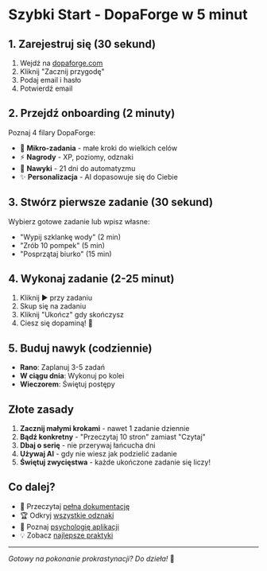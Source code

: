 # Szybki Start - DopaForge w 5 minut

## 1. Zarejestruj się (30 sekund)

1. Wejdź na [dopaforge.com](https://dopaforge.com)
2. Kliknij "Zacznij przygodę"
3. Podaj email i hasło
4. Potwierdź email

## 2. Przejdź onboarding (2 minuty)

Poznaj 4 filary DopaForge:
- 🎯 **Mikro-zadania** - małe kroki do wielkich celów
- ⚡ **Nagrody** - XP, poziomy, odznaki
- 🧠 **Nawyki** - 21 dni do automatyzmu
- ✨ **Personalizacja** - AI dopasowuje się do Ciebie

## 3. Stwórz pierwsze zadanie (30 sekund)

Wybierz gotowe zadanie lub wpisz własne:
- "Wypij szklankę wody" (2 min)
- "Zrób 10 pompek" (5 min)
- "Posprzątaj biurko" (15 min)

## 4. Wykonaj zadanie (2-25 minut)

1. Kliknij ▶️ przy zadaniu
2. Skup się na zadaniu
3. Kliknij "Ukończ" gdy skończysz
4. Ciesz się dopaminą! 🎉

## 5. Buduj nawyk (codziennie)

- **Rano**: Zaplanuj 3-5 zadań
- **W ciągu dnia**: Wykonuj po kolei
- **Wieczorem**: Świętuj postępy

## Złote zasady

1. **Zacznij małymi krokami** - nawet 1 zadanie dziennie
2. **Bądź konkretny** - "Przeczytaj 10 stron" zamiast "Czytaj"
3. **Dbaj o serię** - nie przerywaj łańcucha dni
4. **Używaj AI** - gdy nie wiesz jak podzielić zadanie
5. **Świętuj zwycięstwa** - każde ukończone zadanie się liczy!

## Co dalej?

- 📖 Przeczytaj [pełną dokumentację](./index.md)
- 🏆 Odkryj [wszystkie odznaki](./achievements.md)
- 🧠 Poznaj [psychologię aplikacji](./psychology.md)
- 💡 Zobacz [najlepsze praktyki](./best-practices.md)

---

*Gotowy na pokonanie prokrastynacji? Do dzieła!* 🚀